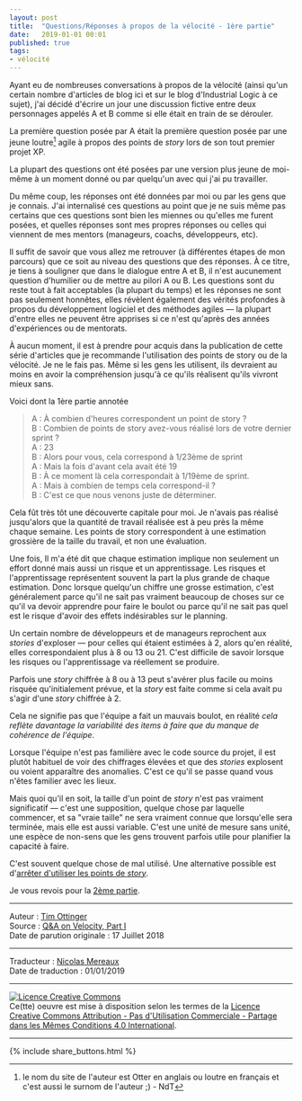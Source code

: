 ```yaml
---
layout: post
title:  "Questions/Réponses à propos de la vélocité - 1ère partie"
date:   2019-01-01 00:01
published: true
tags:
- vélocité
---
```


Ayant eu de nombreuses conversations à propos de la vélocité (ainsi qu'un certain nombre d'articles de blog ici et sur le blog d'Industrial Logic à ce sujet), j'ai décidé d'écrire un jour une discussion fictive entre deux personnages appelés A et B comme si elle était en train de se dérouler.

La première question posée par A était la première question posée par une jeune loutre[^1] agile à propos des points de _story_ lors de son tout premier projet XP.

La plupart des questions ont été posées par une version plus jeune de moi-même à un moment donné ou par quelqu'un avec qui j'ai pu travailler.

Du même coup, les réponses ont été données par moi ou par les gens que je connais. J'ai internalisé ces questions au point que je ne suis même pas certains que ces questions sont bien les miennes ou qu'elles me furent posées, et quelles réponses sont mes propres réponses ou celles qui viennent de mes mentors (manageurs, coachs, développeurs, etc).

Il suffit de savoir que vous allez me retrouver (à différentes étapes de mon parcours) que ce soit au niveau des questions que des réponses. À ce titre, je tiens à souligner que dans le dialogue entre A et B, il n'est aucunement question d'humilier ou de mettre au pilori A ou B. Les questions sont du reste tout à fait acceptables (la plupart du temps) et les réponses ne sont pas seulement honnêtes, elles révèlent également des vérités profondes à propos du développement logiciel et des méthodes agiles — la plupart d'entre elles ne peuvent être apprises si ce n'est qu'après des années d'expériences ou de mentorats.

À aucun moment, il est à prendre pour acquis dans la publication de cette série d'articles que je recommande l'utilisation des points de story ou de la vélocité. Je ne le fais pas. Même si les gens les utilisent, ils devraient au moins en avoir la compréhension jusqu'à ce qu'ils réalisent qu'ils vivront mieux sans.

Voici dont la 1ère partie annotée

> A : À combien d'heures correspondent un point de story ?  
> B : Combien de points de story avez-vous réalisé lors de votre dernier sprint ?  
> A : 23  
> B : Alors pour vous, cela correspond à 1/23ème de sprint  
> A : Mais la fois d'avant cela avait été 19  
> B : À ce moment là cela correspondait à 1/19ème de sprint.  
> A : Mais à combien de temps cela correspond-il ?  
> B : C'est ce que nous venons juste de déterminer.  

Cela fût très tôt une découverte capitale pour moi. Je n'avais pas réalisé jusqu'alors que la quantité de travail réalisée est à peu près la même chaque semaine. Les points de story correspondent à une estimation grossière de la taille du travail, et non une évaluation.

Une fois, Il m'a été dit que chaque estimation implique non seulement un effort donné mais aussi un risque et un apprentissage. Les risques et l'apprentissage représentent souvent la part la plus grande de chaque estimation. Donc lorsque quelqu'un chiffre une grosse estimation, c'est généralement parce qu'il ne sait pas vraiment beaucoup de choses sur ce qu'il va devoir apprendre pour faire le boulot ou parce qu'il ne sait pas quel est le risque d'avoir des effets indésirables sur le planning.

Un certain nombre de développeurs et de manageurs reprochent aux _stories_ d'exploser — pour celles qui étaient estimées à 2, alors qu'en réalité, elles correspondaient plus à 8 ou 13 ou 21. C'est difficile de savoir lorsque les risques ou l'apprentissage va réellement se produire.

Parfois une _story_ chiffrée à 8 ou à 13 peut s'avérer plus facile ou moins risquée qu'initialement prévue, et la _story_ est faite comme si cela avait pu s'agir d'une _story_ chiffrée à 2.

Cela ne signifie pas que l'équipe a fait un mauvais boulot, en réalité _cela reflète davantage la variabilité des items à faire que du manque de cohérence de l'équipe_.

Lorsque l'équipe n'est pas familière avec le code source du projet, il est plutôt habituel de voir des chiffrages élevées et que des _stories_ explosent ou voient apparaître des anomalies. C'est ce qu'il se passe quand vous n'êtes familier avec les lieux.

Mais quoi qu'il en soit, la taille d'un point de _story_ n'est pas vraiment significatif — c'est une supposition, quelque chose par laquelle commencer, et sa "vraie taille" ne sera vraiment connue que lorsqu'elle sera terminée, mais elle est aussi variable. C'est une unité de mesure sans unité, une espèce de non-sens que les gens trouvent parfois utile pour planifier la capacité à faire.

C'est souvent quelque chose de mal utilisé. Une alternative possible est d'[arrêter d'utiliser les points de _story_](https://www.industriallogic.com/blog/stop-using-story-points/).

Je vous revois pour la [2ème partie](http://www.les-traducteurs-agiles.org/2019/01/29/questions-reponses-a-propos-de-la-velocite-2eme-partie.html).

[^1]: le nom du site de l'auteur est Otter en anglais ou loutre en français et c'est aussi le surnom de l'auteur ;) - NdT

---
Auteur : [Tim Ottinger](https://plus.google.com/+TimOttinger)  
Source : [Q&A on Velocity, Part I](https://agileotter.blogspot.com/2018/07/q-on-velocity-part-i.html)  
Date de parution originale : 17 Juillet 2018  

---
Traducteur : [Nicolas Mereaux](http://www.les-traducteurs-agiles.org/traducteurs/)  
Date de traduction : 01/01/2019  

---

<a rel="license" href="http://creativecommons.org/licenses/by-nc-sa/4.0/"><img alt="Licence Creative Commons" style="border-width:0" src="http://i.creativecommons.org/l/by-nc-sa/4.0/88x31.png" /></a><br />Ce(tte) oeuvre est mise à disposition selon les termes de la <a rel="license" href="http://creativecommons.org/licenses/by-nc-sa/4.0/">Licence Creative Commons Attribution - Pas d'Utilisation Commerciale - Partage dans les Mêmes Conditions 4.0 International</a>.

---

{% include share_buttons.html %}
